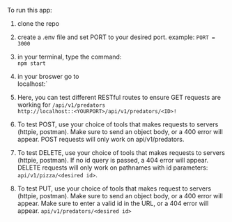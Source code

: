 

To run this app:

 1. clone the repo

 2. create a .env file and set PORT to your desired port.  example: `PORT = 3000` 
 3. in your terminal, type the command:  
      `npm start`  
 4. in your broswer go to  
      localhost:<YOURPORT>`  

 5. Here, you can test different RESTful routes to ensure GET requests are working for `/api/v1/predators`  
    `http://localhost::<YOURPORT>/api/v1/predators/<ID>!`   

 6. To test POST, use your choice of tools that makes requests to servers (httpie, postman). Make sure to send an object body, or a 400 error will appear. POST requests will only work on api/v1/predators.

 7. To test DELETE, use your choice of tools that makes requests to servers (httpie, postman). If no id query is passed, a 404 error will appear. DELETE requests will only work on pathnames with id parameters: `api/v1/pizza/<desired id>`.

 8. To test PUT, use your choice of tools that makes request to servers (httpie, postman). Make sure to send an object body, or a 400 error will appear. Make sure to enter a valid id in the URL, or a 404 error will appear. `api/v1/predators/<desired id>`